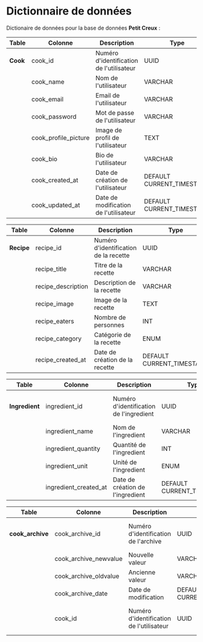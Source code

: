 # Dictionnaire de données

Dictionaire de données pour la base de données **Petit Creux** :

| Table            | Colonne               | Description                              | Type                      | Contrainte      | Exemple                                                      |
| ---------------- | --------------------- | ---------------------------------------- | ------------------------- | --------------- | ------------------------------------------------------------ |
| **Cook**         | cook_id               | Numéro d'identification de l'utilisateur | UUID                      | NOT NULL UNIQUE | b6276aa3-02f1-4cb0-a33c-9e61f14a369d                         |
|                  | cook_name             | Nom de l'utilisateur                     | VARCHAR                   | NOT NULL        | Axel-hr                                                      |
|                  | cook_email            | Email de l'utilisateur                   | VARCHAR                   | NOT NULL UNIQUE | axel@gmail.com                                               |
|                  | cook_password         | Mot de passe de l'utilisateur            | VARCHAR                   | NOT NULL        | $2a$10$S4rlLey3Vc2XsUoXtO6Pleg.pk7y6XZ9IjDISraSvf8FK/UttHkeG |
|                  | cook_profile_picture  | Image de profil de l'utilisateur         | TEXT                      | NULL            | https://res.cloudinary.com...                                |
|                  | cook_bio              | Bio de l'utilisateur                     | VARCHAR                   | NULL            | C'est bien ce site                                           |
|                  | cook_created_at       | Date de création de l'utilisateur        | DEFAULT CURRENT_TIMESTAMP | NOT NULL        | 2025-04-28 16:18:43.643163                                   |
|                  | cook_updated_at       | Date de modification de l'utilisateur    | DEFAULT CURRENT_TIMESTAMP | NULL            | 2025-04-28 16:18:43.643163                                   |

| Table            | Colonne               | Description                              | Type                      | Contrainte      | Exemple                                                      |
| ---------------- | --------------------- | ---------------------------------------- | ------------------------- | --------------- | ------------------------------------------------------------ |
| **Recipe**       | recipe_id             | Numéro d'identification de la recette    | UUID                      | NOT NULL UNIQUE | b6276aa3-02f1-4cb0-a33c-9e61f14a369d                         |
|                  | recipe_title          | Titre de la recette                      | VARCHAR                   | NOT NULL        | Lasagne maison                                               |
|                  | recipe_description    | Description de la recette                | VARCHAR                   | NOT NULL        | Lasagne maison faites avec passion                           |
|                  | recipe_image          | Image de la recette                      | TEXT                      | NOT NULL        | https://res.cloudinary.com...                                |
|                  | recipe_eaters         | Nombre de personnes                      | INT                       | NOT NULL        | 5                                                            |
|                  | recipe_category       | Catégorie de la recette                  | ENUM                      | NOT NULL        | Plat                                                         |
|                  | recipe_created_at     | Date de création de la recette           | DEFAULT CURRENT_TIMESTAMP | NOT NULL        | 2025-04-28 16:18:43.643163                                   |

| Table            | Colonne               | Description                              | Type                      | Contrainte      | Exemple                                                      |
| ---------------- | --------------------- | ---------------------------------------- | ------------------------- | --------------- | ------------------------------------------------------------ |
| **Ingredient**   | ingredient_id         | Numéro d'identification de l'ingredient  | UUID                      | NOT NULL UNIQUE | b6276aa3-02f1-4cb0-a33c-9e61f14a369d                         |
|                  | ingredient_name       | Nom de l'ingredient                      | VARCHAR                   | NOT NULL        | Huile d'olive                                                |
|                  | ingredient_quantity   | Quantité de l'ingredient                 | INT                       | NOT NULL        | 50                                                           |
|                  | ingredient_unit       | Unité de l'ingredient                    | ENUM                      | NOT NULL        | Centillitre                                                  |
|                  | ingredient_created_at | Date de création de l'ingredient         | DEFAULT CURRENT_TIMESTAMP | NOT NULL        | 2025-04-28 16:18:43.643163                                   |

| Table            | Colonne               | Description                              | Type                      | Contrainte      | Exemple                                                      |
| ---------------- | --------------------- | ---------------------------------------- | ------------------------- | --------------- | ------------------------------------------------------------ |
| **cook_archive** | cook_archive_id       | Numéro d'identification de l'archive     | UUID                      | NOT NULL UNIQUE | b6276aa3-02f1-4cb0-a33c-9e61f14a369d                         |
|                  | cook_archive_newvalue | Nouvelle valeur                          | VARCHAR                   | NOT NULL        | Axel                                                         |
|                  | cook_archive_oldvalue | Ancienne valeur                          | VARCHAR                   | NOT NULL        | Axel hr                                                      |
|                  | cook_archive_date     | Date de modification                     | DEFAULT CURRENT_TIMESTAMP | NOT NULL        | 2025-04-28 16:18:43.643163                                   |
|                  | cook_id               | Numéro d'identification de l'utilisateur | UUID                      | NOT NULL        | b6276aa3-02f1-4cb0-a33c-9e61f14a369d                         |
